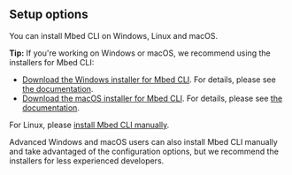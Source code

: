 ## Setup options

You can install Mbed CLI on Windows, Linux and macOS.

<span class="tips">**Tip:** If you're working on Windows or macOS, we recommend using the installers for Mbed CLI:</br>
- [Download the Windows installer for Mbed CLI](https://github.com/ARMmbed/mbed-cli-windows-installer/releases/latest). For details, please see [the documentation](../tools/windows.html).</br>
- [Download the macOS installer for Mbed CLI](https://github.com/ARMmbed/mbed-cli-osx-installer/releases/latest). For details, please see [the documentation](../tools/macos.html).</span>

For Linux, please [install Mbed CLI manually](../tools/linux.html).

Advanced Windows and macOS users can also install Mbed CLI manually and take advantaged of the configuration options, but we recommend the installers for less experienced developers.
